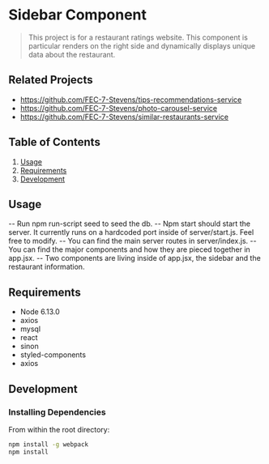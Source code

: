 # Sidebar Component

> This project is for a restaurant ratings website. This component is particular renders on the right side and dynamically displays unique data about the restaurant.

## Related Projects

  - https://github.com/FEC-7-Stevens/tips-recommendations-service
  - https://github.com/FEC-7-Stevens/photo-carousel-service
  - https://github.com/FEC-7-Stevens/similar-restaurants-service

## Table of Contents

1. [Usage](#Usage)
1. [Requirements](#requirements)
1. [Development](#development)

## Usage

-- Run npm run-script seed to seed the db.
-- Npm start should start the server. It currently runs on a hardcoded port inside of server/start.js. Feel free to modify.
-- You can find the main server routes in server/index.js.
-- You can find the major components and how they are pieced together in app.jsx.
-- Two components are living inside of app.jsx, the sidebar and the restaurant information.


## Requirements

- Node 6.13.0
- axios
- mysql
- react
- sinon
- styled-components
- axios

## Development

### Installing Dependencies

From within the root directory:

```sh
npm install -g webpack
npm install
```


